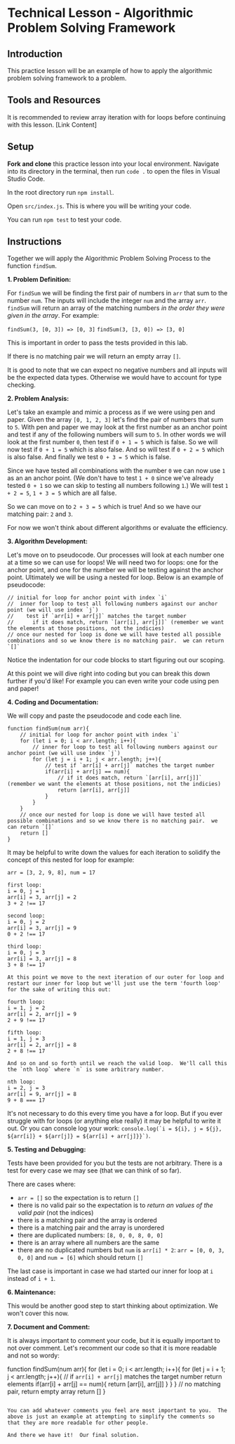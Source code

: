 # Technical Lesson - Algorithmic Problem Solving Framework

## Introduction

This practice lesson will be an example of how to apply the algorithmic problem solving framework to a problem.

## Tools and Resources

It is recommended to review array iteration with for loops before continuing with this lesson.  [Link Content]

## Setup

**Fork and clone** this practice lesson into your local environment. Navigate into its
directory in the terminal, then run `code .` to open the files in Visual Studio
Code.

In the root directory run `npm install`.

Open `src/index.js`.  This is where you will be writing your code.

You can run `npm test` to test your code.

## Instructions

Together we will apply the Algorithmic Problem Solving Process to the function `findSum`.  

**1. Problem Definition:** 

For `findSum` we will be finding the first pair of numbers in `arr` that sum to the number `num`.  The inputs will include the integer `num` and the array `arr`.  `findSum` will return an array of the matching numbers *in the order they were given in the array*.  For example:

`findSum(3, [0, 3]) => [0, 3]`
`findSum(3, [3, 0]) => [3, 0]`

This is important in order to pass the tests provided in this lab.  

If there is no matching pair we will return an empty array `[]`.

It is good to note that we can expect no negative numbers and all inputs will be the expected data types.  Otherwise we would have to account for type checking.

**2. Problem Analysis:** 

Let's take an example and mimic a process as if we were using pen and paper.  Given the array `[0, 1, 2, 3]` let's find the pair of numbers that sum to `5`.  With pen and paper we may look at the first number as an anchor point and test if any of the following numbers will sum to `5`.  In other words we will look at the first number `0`, then test if `0 + 1 = 5` which is false. So we will now test if `0 + 1 = 5` which is also false.  And so will test if `0 + 2 = 5` which is also false.  And finally we test `0 + 3 = 5` which is false.

Since we have tested all combinations with the number `0` we can now use `1` as an an anchor point.  (We don't have to test `1 + 0` since we've already tested `0 + 1` so we can skip to testing all numbers following `1`.)  We will test `1 + 2 = 5`, `1 + 3 = 5` which are all false.

So we can move on to `2 + 3 = 5` which is true!  And so we have our matching pair: `2` and `3`.  

For now we won't think about different algorithms or evaluate the efficiency.  

**3. Algorithm Development:** 

Let's move on to pseudocode.  Our processes will look at each number one at a time so we can use for loops!  We will need two for loops: one for the anchor point, and one for the number we will be testing against the anchor point.  Ultimately we will be using a nested for loop.  Below is an example of pseudocode:

```
// initial for loop for anchor point with index `i`
//  inner for loop to test all following numbers against our anchor point (we will use index `j`)
//    test if `arr[i] + arr[j]` matches the target number
//      if it does match, return `[arr[i], arr[j]]` (remember we want the elements at those positions, not the indicies)
// once our nested for loop is done we will have tested all possible combinations and so we know there is no matching pair.  we can return `[]`
```

Notice the indentation for our code blocks to start figuring out our scoping.

At this point we will dive right into coding but you can break this down further if you'd like!  For example you can even write your code using pen and paper!  

**4. Coding and Documentation:** 

We will copy and paste the pseudocode and code each line.
```
function findSum(num arr){
    // initial for loop for anchor point with index `i`
    for (let i = 0; i < arr.length; i++){
        // inner for loop to test all following numbers against our anchor point (we will use index `j`)
        for (let j = i + 1; j < arr.length; j++){
            // test if `arr[i] + arr[j]` matches the target number
            if(arr[i] + arr[j] == num){
                // if it does match, return `[arr[i], arr[j]]` (remember we want the elements at those positions, not the indicies)
                return [arr[i], arr[j]]
            }
        }
    }
    // once our nested for loop is done we will have tested all possible combinations and so we know there is no matching pair.  we can return `[]`
    return []
}
```

It may be helpful to write down the values for each iteration to solidify the concept of this nested for loop for example:

```
arr = [3, 2, 9, 8], num = 17

first loop: 
i = 0, j = 1
arr[i] = 3, arr[j] = 2
3 + 2 !== 17

second loop:
i = 0, j = 2
arr[i] = 3, arr[j] = 9
0 + 2 !== 17

third loop:
i = 0, j = 3
arr[i] = 3, arr[j] = 8
3 + 8 !== 17

At this point we move to the next iteration of our outer for loop and restart our inner for loop but we'll just use the term 'fourth loop' for the sake of writing this out:

fourth loop:
i = 1, j = 2
arr[i] = 2, arr[j] = 9
2 + 9 !== 17

fifth loop:
i = 1, j = 3
arr[i] = 2, arr[j] = 8
2 + 8 !== 17

And so on and so forth until we reach the valid loop.  We'll call this the `nth loop` where `n` is some arbitrary number.

nth loop:
i = 2, j = 3
arr[i] = 9, arr[j] = 8
9 + 8 === 17
```

It's not necessary to do this every time you have a for loop.  But if you ever struggle with for loops (or anything else really) it may be helpful to write it out.  Or you can console log your work: ```console.log(`i = ${i}, j = ${j}, ${arr[i]} + ${arr[j]} = ${arr[i] + arr[j]}}`)```.

**5. Testing and Debugging:** 

Tests have been provided for you but the tests are not arbitrary.  There is a test for every case we may see (that we can think of so far).  

There are cases where:
-  `arr = []` so the expectation is to return `[]`
- there is no valid pair so the expectation is to *return an values of the valid pair* (not the indices)
- there is a matching pair and the array is ordered
- there is a matching pair and the array is unordered
- there are duplicated numbers: `[8, 0, 0, 8, 0, 0]`
- there is an array where all numbers are the same
- there are no duplicated numbers but `num` is `arr[i] * 2`: `arr = [0, 0, 3, 0, 0]` and `num = [6]` which should return `[]`

The last case is important in case we had started our inner for loop at `i` instead of `i + 1`.

**6. Maintenance:** 

This would be another good step to start thinking about optimization.  We won't cover this now.

**7. Document and Comment:** 

It is always important to comment your code, but it is equally important to not over comment.  Let's recomment our code so that it is more readable and not so wordy:

function findSum(num arr){
    for (let i = 0; i < arr.length; i++){
        for (let j = i + 1; j < arr.length; j++){
            // if `arr[i] + arr[j]` matches the target number return elements
            if(arr[i] + arr[j] == num){
                return [arr[i], arr[j]]
            }
        }
    }
    // no matching pair, return empty array
    return []
}
```

You can add whatever comments you feel are most important to you.  The above is just an example at attempting to simplify the comments so that they are more readable for other people.

And there we have it!  Our final solution.